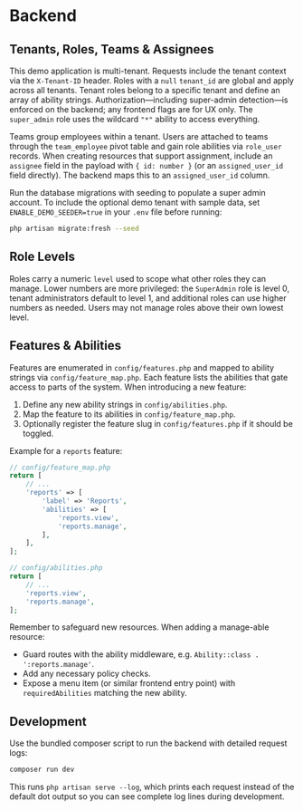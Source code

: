 # Backend

## Tenants, Roles, Teams & Assignees

This demo application is multi-tenant. Requests include the tenant context via the `X-Tenant-ID` header. Roles with a `null` `tenant_id` are global and apply across all tenants. Tenant roles belong to a specific tenant and define an array of ability strings. Authorization—including super-admin detection—is enforced on the backend; any frontend flags are for UX only. The `super_admin` role uses the wildcard `"*"` ability to access everything.

Teams group employees within a tenant. Users are attached to teams through the `team_employee` pivot table and gain role abilities via `role_user` records. When creating resources that support assignment, include an `assignee` field in the payload with `{ id: number }` (or an `assigned_user_id` field directly). The backend maps this to an `assigned_user_id` column.

Run the database migrations with seeding to populate a super admin account. To include the optional demo tenant with sample data, set `ENABLE_DEMO_SEEDER=true` in your `.env` file before running:

```bash
php artisan migrate:fresh --seed
```

## Role Levels

Roles carry a numeric `level` used to scope what other roles they can manage. Lower numbers are more privileged: the `SuperAdmin` role is level 0, tenant administrators default to level 1, and additional roles can use higher numbers as needed. Users may not manage roles above their own lowest level.

## Features & Abilities

Features are enumerated in `config/features.php` and mapped to ability strings via `config/feature_map.php`. Each feature lists the abilities that gate access to parts of the system. When introducing a new feature:

1. Define any new ability strings in `config/abilities.php`.
2. Map the feature to its abilities in `config/feature_map.php`.
3. Optionally register the feature slug in `config/features.php` if it should be toggled.

Example for a `reports` feature:

```php
// config/feature_map.php
return [
    // ...
    'reports' => [
        'label' => 'Reports',
        'abilities' => [
            'reports.view',
            'reports.manage',
        ],
    ],
];
```

```php
// config/abilities.php
return [
    // ...
    'reports.view',
    'reports.manage',
];
```

Remember to safeguard new resources. When adding a manage-able resource:

- Guard routes with the ability middleware, e.g. `Ability::class . ':reports.manage'`.
- Add any necessary policy checks.
- Expose a menu item (or similar frontend entry point) with `requiredAbilities` matching the new ability.

## Development

Use the bundled composer script to run the backend with detailed request logs:

```bash
composer run dev
```

This runs `php artisan serve --log`, which prints each request instead of the
default dot output so you can see complete log lines during development.

